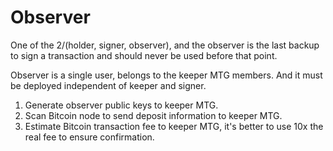 # Observer

One of the 2/(holder, signer, observer), and the observer is the last backup to sign a transaction and should never be used before that point.

Observer is a single user, belongs to the keeper MTG members. And it must be deployed independent of keeper and signer.

1. Generate observer public keys to keeper MTG.
2. Scan Bitcoin node to send deposit information to keeper MTG.
3. Estimate Bitcoin transaction fee to keeper MTG, it's better to use 10x the real fee to ensure confirmation.
